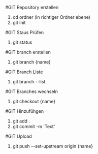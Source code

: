 #GIT Repository erstellen
1. cd ordner (in richtiger Ordner ebene)
2. git init

#GIT Staus Prüfen
1. git status

#GIT branch erstellen
1. git branch {name}

#GIT Branch Liste
1. git branch --list

#GIT Branches wechseln
1. git checkout {name}

#GIT Hinzufühgen
1. git add .
2. git commit -m 'Text'

#GIT Upload
1. git push --set-upstream origin {name}
